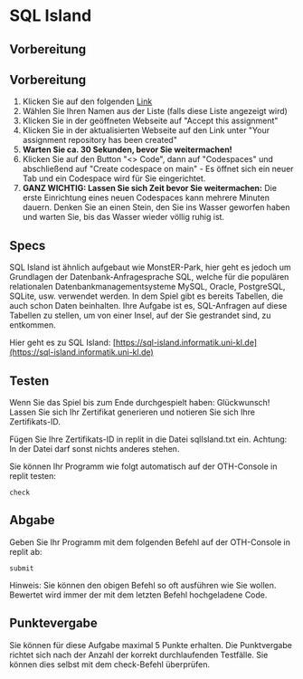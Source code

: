 # SQL Island

## Vorbereitung

## Vorbereitung
1. Klicken Sie auf den folgenden [Link](https://XXXXXXXXX/a/L0yFPUC-)
2. Wählen Sie Ihren Namen aus der Liste (falls diese Liste angezeigt wird)
2. Klicken Sie in der geöffneten Webseite auf "Accept this assignment"
3. Klicken Sie in der aktualisierten Webseite auf den Link unter "Your assignment repository has been created"
4. **Warten Sie ca. 30 Sekunden, bevor Sie weitermachen!**
5. Klicken Sie auf den Button "<> Code", dann auf "Codespaces" und abschließend auf "Create codespace on main" - Es öffnet sich ein neuer Tab und ein Codespace wird für Sie eingerichtet.
6. **GANZ WICHTIG: Lassen Sie sich Zeit bevor Sie weitermachen:** Die erste Einrichtung eines neuen Codespaces kann mehrere Minuten dauern. Denken Sie an einen Stein, den Sie ins Wasser geworfen haben und warten Sie, bis das Wasser wieder völlig ruhig ist.

## Specs
SQL Island ist ähnlich aufgebaut wie MonstER-Park, hier geht es jedoch um Grundlagen der Datenbank-Anfragesprache SQL, welche für die populären relationalen Datenbankmanagementsysteme MySQL, Oracle, PostgreSQL, SQLite, usw. verwendet werden. In dem Spiel gibt es bereits Tabellen, die auch schon Daten beinhalten. Ihre Aufgabe ist es, SQL-Anfragen auf diese Tabellen zu stellen, um von einer Insel, auf der Sie gestrandet sind, zu entkommen.

Hier geht es zu SQL Island: [https://sql-island.informatik.uni-kl.de](https://sql-island.informatik.uni-kl.de)


## Testen

Wenn Sie das Spiel bis zum Ende durchgespielt haben: Glückwunsch! Lassen Sie sich Ihr Zertifikat generieren und notieren Sie sich Ihre Zertifikats-ID. 

Fügen Sie Ihre Zertifikats-ID in replit in die Datei sqlIsland.txt ein. Achtung: In der Datei darf sonst nichts anderes stehen.

Sie können Ihr Programm wie folgt automatisch auf der OTH-Console in replit testen:

    check


## Abgabe

Geben Sie Ihr Programm mit dem folgenden Befehl auf der OTH-Console in replit ab:

    submit

Hinweis: Sie können den obigen Befehl so oft ausführen wie Sie wollen. Bewertet wird immer der mit dem letzten Befehl hochgeladene Code.


## Punktevergabe
Sie können für diese Aufgabe maximal 5 Punkte erhalten. Die Punktvergabe richtet sich nach der Anzahl der korrekt durchlaufenden Testfälle. Sie können dies selbst mit dem check-Befehl überprüfen.